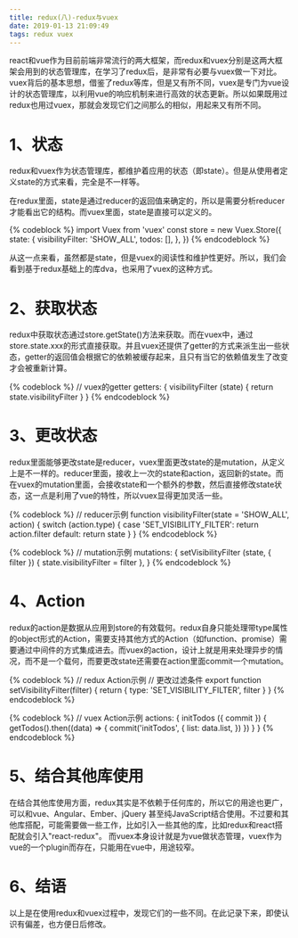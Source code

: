```yaml
---
title: redux(八)-redux与vuex
date: 2019-01-13 21:09:49
tags: redux vuex
---
```


react和vue作为目前前端非常流行的两大框架，而redux和vuex分别是这两大框架会用到的状态管理库，在学习了redux后，是非常有必要与vuex做一下对比。vuex背后的基本思想，借鉴了redux等库，但是又有所不同，vuex是专门为vue设计的状态管理库，以利用vue的响应机制来进行高效的状态更新。所以如果既用过redux也用过vuex，那就会发现它们之间那么的相似，用起来又有所不同。

# 1、状态

redux和vuex作为状态管理库，都维护着应用的状态（即state）。但是从使用者定义state的方式来看，完全是不一样等。

在redux里面，state是通过reducer的返回值来确定的，所以是需要分析reducer才能看出它的结构。而vuex里面，state是直接可以定义的。

{% codeblock %}
import Vuex from 'vuex'
const store = new Vuex.Store({
    state: {
        visibilityFilter: 'SHOW_ALL',
        todos: [],
    },
})
{% endcodeblock %}

从这一点来看，虽然都是state，但是vuex的阅读性和维护性更好。所以，我们会看到基于redux基础上的库dva，也采用了vuex的这种方式。

# 2、获取状态

redux中获取状态通过store.getState()方法来获取。而在vuex中，通过store.state.xxx的形式直接获取。并且vuex还提供了getter的方式来派生出一些状态，getter的返回值会根据它的依赖被缓存起来，且只有当它的依赖值发生了改变才会被重新计算。

{% codeblock %}
// vuex的getter
getters: {
    visibilityFilter (state) {
        return state.visibilityFilter
    }
}
{% endcodeblock %}

# 3、更改状态

redux里面能够更改state是reducer，vuex里面更改state的是mutation，从定义上是不一样的。reducer里面，接收上一次的state和action，返回新的state。而在vuex的mutation里面，会接收state和一个额外的参数，然后直接修改state状态，这一点是利用了vue的特性，所以vuex显得更加灵活一些。

{% codeblock %}
// reducer示例
function visibilityFilter(state = 'SHOW_ALL', action) {
    switch (action.type) {
        case 'SET_VISIBILITY_FILTER':
            return action.filter
        default:
            return state
    }
}
{% endcodeblock %}

{% codeblock %}
// mutation示例
mutations: {
    setVisibilityFilter (state, { filter }) {
        state.visibilityFilter = filter
    },
}
{% endcodeblock %}

# 4、Action

redux的action是数据从应用到store的有效载何。redux自身只能处理带type属性的object形式的Action，需要支持其他方式的Action（如function、promise）需要通过中间件的方式集成进去。而vuex的action，设计上就是用来处理异步的情况，而不是一个载何，而要更改state还需要在action里面commit一个mutation。

{% codeblock %}
// redux Action示例
// 更改过滤条件
export function setVisibilityFilter(filter) {
  return { type: 'SET_VISIBILITY_FILTER', filter }
}
{% endcodeblock %}

{% codeblock %}
// vuex Action示例
actions: {
    initTodos ({ commit }) {
        getTodos().then((data) => {
            commit('initTodos', {
                list: data.list,
            })
        })
    }
}
{% endcodeblock %}

# 5、结合其他库使用

在结合其他库使用方面，redux其实是不依赖于任何库的，所以它的用途也更广，可以和vue、Angular、Ember、jQuery 甚至纯JavaScript结合使用。不过要和其他库搭配，可能需要做一些工作，比如引入一些其他的库，比如redux和react搭配就会引入"react-redux"。
而vuex本身设计就是为vue做状态管理，vuex作为vue的一个plugin而存在，只能用在vue中，用途较窄。

# 6、结语

以上是在使用redux和vuex过程中，发现它们的一些不同。在此记录下来，即使认识有偏差，也方便日后修改。